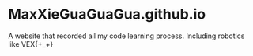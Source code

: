 # MaxXieGuaGuaGua.github.io
A website that recorded all my code learning process. Including robotics like VEX{+_+}
